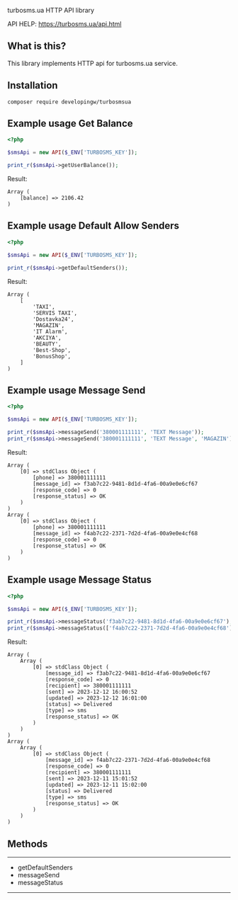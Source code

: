 turbosms.ua HTTP API library

API HELP: https://turbosms.ua/api.html

What is this?
-------------

This library implements HTTP api for turbosms.ua service.

Installation
------------
```shell
composer require developingw/turbosmsua
```

Example usage Get Balance
------------
```php
<?php

$smsApi = new API($_ENV['TURBOSMS_KEY']);

print_r($smsApi->getUserBalance());
```
Result:
```
Array (
    [balance] => 2106.42
)
```

Example usage Default Allow Senders
------------
```php
<?php

$smsApi = new API($_ENV['TURBOSMS_KEY']);

print_r($smsApi->getDefaultSenders());
```
Result:
```
Array (
    [
        'TAXI',
        'SERVIS TAXI',
        'Dostavka24',
        'MAGAZIN',
        'IT Alarm',
        'AKCIYA',
        'BEAUTY',
        'Best-Shop',
        'BonusShop',
    ]
)
```

Example usage Message Send
------------
```php
<?php

$smsApi = new API($_ENV['TURBOSMS_KEY']);

print_r($smsApi->messageSend('380001111111', 'TEXT Message'));
print_r($smsApi->messageSend('380001111111', 'TEXT Message', 'MAGAZIN'));
```
Result:
```
Array (
    [0] => stdClass Object (
		[phone] => 380001111111
		[message_id] => f3ab7c22-9481-8d1d-4fa6-00a9e0e6cf67
		[response_code] => 0
		[response_status] => OK
	)
)
Array (
    [0] => stdClass Object (
		[phone] => 380001111111
		[message_id] => f4ab7c22-2371-7d2d-4fa6-00a9e0e4cf68
		[response_code] => 0
		[response_status] => OK
	)
)
```

Example usage Message Status
------------
```php
<?php

$smsApi = new API($_ENV['TURBOSMS_KEY']);

print_r($smsApi->messageStatus('f3ab7c22-9481-8d1d-4fa6-00a9e0e6cf67');
print_r($smsApi->messageStatus(['f4ab7c22-2371-7d2d-4fa6-00a9e0e4cf68']);
```
Result:
```
Array (
    Array (
        [0] => stdClass Object (
            [message_id] => f3ab7c22-9481-8d1d-4fa6-00a9e0e6cf67
            [response_code] => 0
            [recipient] => 380001111111
            [sent] => 2023-12-12 16:00:52
            [updated] => 2023-12-12 16:01:00
            [status] => Delivered
            [type] => sms
            [response_status] => OK
        )
    )
)
Array (
    Array (
        [0] => stdClass Object (
            [message_id] => f4ab7c22-2371-7d2d-4fa6-00a9e0e4cf68
            [response_code] => 0
            [recipient] => 380001111111
            [sent] => 2023-12-11 15:01:52
            [updated] => 2023-12-11 15:02:00
            [status] => Delivered
            [type] => sms
            [response_status] => OK
        )
    )
)
```

Methods
------------
***
* getDefaultSenders
* messageSend
* messageStatus
***